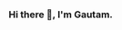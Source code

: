 ### Hi there 👋, I'm Gautam.


<!--
**gautamshah6/gautamshah6** is a ✨ _special_ ✨ repository because its `README.md` (this file) appears on your GitHub profile.

Here are some ideas to get you started:

- 🔭 Sophomore at NIT Kurukshetra
- 🌱 Former Intern at Cadence Design System
- 💬 Good at Shell, Bash, Tcl,C++
Thanks for checking My Profile.
